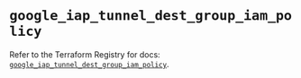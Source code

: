# `google_iap_tunnel_dest_group_iam_policy`

Refer to the Terraform Registry for docs: [`google_iap_tunnel_dest_group_iam_policy`](https://registry.terraform.io/providers/hashicorp/google-beta/6.16.0/docs/resources/google_iap_tunnel_dest_group_iam_policy).
